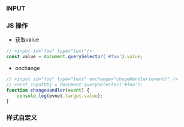 ### INPUT

### JS 操作

* 获取value

```js
// <input id="foo" type="text"/>
const value = document.querySelector('#foo').value;
```

* onchange

```js
// <input id="foo" type="text" onchange="chageHandler(event)" />
// const inputObj = document.querySelector('#foo');
function changeHandler(event) {
    console.log(evnet.target.value);
}

```

### 样式自定义

### 



